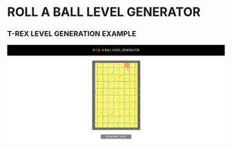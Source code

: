 # ROLL A BALL LEVEL GENERATOR

### T-REX LEVEL GENERATION EXAMPLE

![roll_a_ball_generator_gif](./reamdeImages/roll_a_ball_generator.gif)
